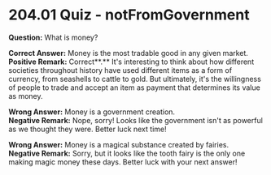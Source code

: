 # 204.01 Quiz - notFromGovernment

**Question:** What is money?

**Correct Answer:** Money is the most tradable good in any given market.\
**Positive Remark:** Correct**.** It's interesting to think about how different societies throughout history have used different items as a form of currency, from seashells to cattle to gold. But ultimately, it's the willingness of people to trade and accept an item as payment that determines its value as money.

**Wrong Answer:** Money is a government creation.\
**Negative Remark:** Nope, sorry! Looks like the government isn't as powerful as we thought they were. Better luck next time!

**Wrong Answer:** Money is a magical substance created by fairies.\
**Negative Remark:** Sorry, but it looks like the tooth fairy is the only one making magic money these days. Better luck with your next answer!
